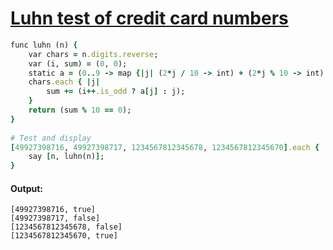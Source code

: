 [1]: http://rosettacode.org/wiki/Luhn_test_of_credit_card_numbers

# [Luhn test of credit card numbers][1]

```ruby
func luhn (n) {
    var chars = n.digits.reverse;
    var (i, sum) = (0, 0);
    static a = (0..9 -> map {|j| (2*j / 10 -> int) + (2*j % 10 -> int) });
    chars.each { |j|
        sum += (i++.is_odd ? a[j] : j);
    }
    return (sum % 10 == 0);
}
 
# Test and display
[49927398716, 49927398717, 1234567812345678, 1234567812345670].each { |n|
    say [n, luhn(n)];
}
```

#### Output:
```
[49927398716, true]
[49927398717, false]
[1234567812345678, false]
[1234567812345670, true]
```